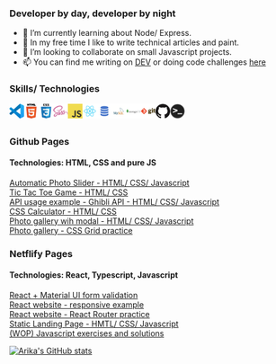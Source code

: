 ### Developer by day, developer by night

- 🔭 I’m currently learning about Node/ Express.
- 🌱 In my free time I like to write technical articles and paint.
- 👯 I’m looking to collaborate on small Javascript projects.
- 📫 You can find me writing on [DEV](https://dev.to/arikaturika) or doing code challenges [here](https://www.codewars.com/users/Chibi_Yuna)


### Skills/ Technologies

<img align="left" alt="Visual Studio Code" width="26px" src="https://raw.githubusercontent.com/github/explore/80688e429a7d4ef2fca1e82350fe8e3517d3494d/topics/visual-studio-code/visual-studio-code.png" />
<img align="left" alt="HTML5" width="26px" src="https://raw.githubusercontent.com/github/explore/80688e429a7d4ef2fca1e82350fe8e3517d3494d/topics/html/html.png" />
<img align="left" alt="CSS3" width="26px" src="https://raw.githubusercontent.com/github/explore/80688e429a7d4ef2fca1e82350fe8e3517d3494d/topics/css/css.png" />
<img align="left" alt="Sass" width="26px" src="https://raw.githubusercontent.com/github/explore/80688e429a7d4ef2fca1e82350fe8e3517d3494d/topics/sass/sass.png" />
<img align="left" alt="JavaScript" width="26px" src="https://raw.githubusercontent.com/github/explore/80688e429a7d4ef2fca1e82350fe8e3517d3494d/topics/javascript/javascript.png"/>
<img align="left" alt="React" width="26px" src="https://raw.githubusercontent.com/github/explore/80688e429a7d4ef2fca1e82350fe8e3517d3494d/topics/react/react.png" />
<img align="left" alt="SQL" width="26px" src="https://raw.githubusercontent.com/github/explore/80688e429a7d4ef2fca1e82350fe8e3517d3494d/topics/sql/sql.png" />
<img align="left" alt="MySQL" width="26px" src="https://raw.githubusercontent.com/github/explore/80688e429a7d4ef2fca1e82350fe8e3517d3494d/topics/mysql/mysql.png" />
<img align="left" alt="MongoDB" width="26px" src="https://raw.githubusercontent.com/github/explore/80688e429a7d4ef2fca1e82350fe8e3517d3494d/topics/mongodb/mongodb.png" />
<img align="left" alt="Git" width="26px" src="https://raw.githubusercontent.com/github/explore/80688e429a7d4ef2fca1e82350fe8e3517d3494d/topics/git/git.png" />
<img align="left" alt="GitHub" width="26px" src="https://raw.githubusercontent.com/github/explore/78df643247d429f6cc873026c0622819ad797942/topics/github/github.png" />
<img align="left" alt="Terminal" width="26px" src="https://raw.githubusercontent.com/github/explore/80688e429a7d4ef2fca1e82350fe8e3517d3494d/topics/terminal/terminal.png" />
<br/>
<br/>

### Github Pages
#### Technologies: HTML, CSS and pure JS
[Automatic Photo Slider - HTML/ CSS/ Javascript](https://ari-o-alt.github.io/javascript_photo_slider/)<br/>
[Tic Tac Toe Game - HTML/ CSS](https://ari-o-alt.github.io/tic_tac_toe/)<br/>
[API usage example - Ghibli API - HTML/ CSS/ Javascript](https://ari-o-alt.github.io/API_usage_example_ghibli/)<br/>
[CSS Calculator - HTML/ CSS](https://ari-o-alt.github.io/HTML-CSS_calculator/)<br/>
[Photo gallery wih modal - HTML/ CSS/ Javascript](https://ari-o-alt.github.io/Photo_gallery_with_modal/)<br/>
[Photo gallery - CSS Grid practice](https://ari-o-alt.github.io/Photo_gallery_CSS_Grid/)

### Netflify Pages
#### Technologies: React, Typescript, Javascript
[React + Material UI form validation](https://hungry-gates-702e93.netlify.app/)<br/>
[React website - responsive example](https://pedantic-heyrovsky-5be9ce.netlify.app/)<br/>
[React website - React Router practice](https://pensive-allen-e2d7eb.netlify.app/)<br/>
[Static Landing Page - HMTL/ CSS/ Javascript](https://condescending-saha-4e35ec.netlify.app/)<br/> 
[(WOP) Javascript exercises and solutions](https://peaceful-johnson-bd9090.netlify.app/)<br/>


[![Arika's GitHub stats](https://github-readme-stats.vercel.app/api?username=Ari-O-Alt)](https://github.com/anuraghazra/github-readme-stats)
